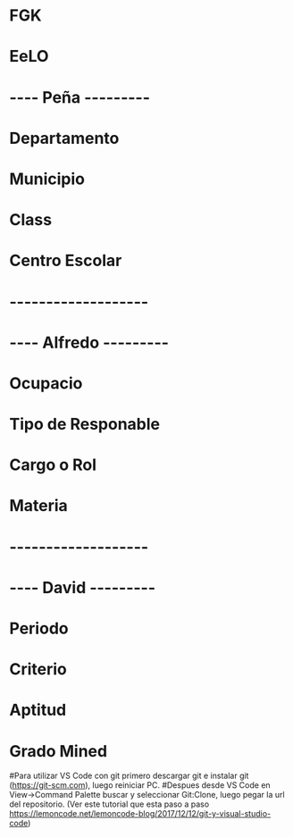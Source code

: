 # FGK
# EeLO

# ---- Peña ---------
# Departamento
# Municipio
# Class
# Centro Escolar
# -------------------
# ---- Alfredo ---------
# Ocupacio
# Tipo de Responable
# Cargo o Rol
# Materia
# -------------------
# ---- David ---------
# Periodo
# Criterio
# Aptitud
# Grado Mined

#Para utilizar VS Code con git primero descargar git e instalar git (https://git-scm.com), luego reiniciar PC.
#Despues desde VS Code en View->Command Palette buscar y seleccionar Git:Clone, luego pegar la url del repositorio. (Ver este tutorial que esta paso a paso https://lemoncode.net/lemoncode-blog/2017/12/12/git-y-visual-studio-code)